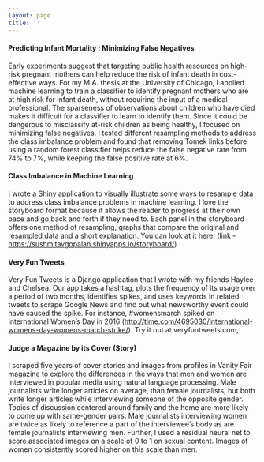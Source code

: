 ```yaml
---
layout: page
title: ''
---
```


#### Predicting Infant Mortality : Minimizing False Negatives 

Early experiments suggest that targeting public health resources on high-risk pregnant mothers can help reduce the risk of infant death in cost-effective ways. For my M.A. thesis at the University of Chicago, I applied machine learning to train a classifier to identify pregnant mothers who are at high risk for infant death, without requiring the input of a medical professional. The sparseness of observations about children who have died makes it difficult for a classifier to learn to identify them. Since it could be dangerous to misclassify at-risk children as being healthy, I focused on minimizing false negatives. I tested different resampling methods to address the class imbalance problem and found that removing Tomek links before using a random forest classifier helps reduce the false negative rate from 74% to 7%, while keeping the false positive rate at 6%.

#### Class Imbalance in Machine Learning

I wrote a Shiny application to visually illustrate some ways to resample data to address class imbalance problems in machine learning. I love the storyboard format because it allows the reader to progress at their own pace and go back and forth if they need to. Each panel in the storyboard offers one method of resampling, graphs that compare the original and resampled data and a short explanation. You can look at it here. (link - https://sushmitavgopalan.shinyapps.io/storyboard/)

#### Very Fun Tweets 

Very Fun Tweets is a Django application that I wrote with my friends Haylee and Chelsea. Our app takes a hashtag, plots the frequency of its usage over a period of two months, identifies spikes, and uses keywords in related tweets to scrape Google News and find out what newsworthy event could have caused the spike. For instance, #womensmarch spiked on International Women’s Day in 2016 (http://time.com/4695030/international-womens-day-womens-march-strike/). Try it out at veryfuntweets.com,

#### Judge a Magazine by its Cover (Story)

I scraped five years of cover stories and images from profiles in Vanity Fair magazine to explore the differences in the ways that men and women are interviewed in popular media using natural language processing. Male journalists write longer articles on average, than female journalists, but both write longer articles while interviewing someone of the opposite gender. Topics of discussion centered around family and the home are more likely to come up with same-gender pairs. Male journalists interviewing women are twice as likely to reference a part of the interviewee’s body as are female journalists interviewing men. Further, I used a residual neural net to score associated images on a scale of 0 to 1 on sexual content. Images of women consistently scored higher on this scale than men.

